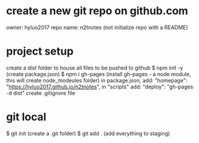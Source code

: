 # create a new git repo on github.com
owner: hyluo2017
repo name: n2tnotes
(not initialize repo with a README)

# project setup
create a dist folder to house all files to be pushed to github
$ npm init -y (create package.json)
$ npm i gh-pages (install gh-pages - a node module, this will create node_modeules folder)
in package.json, add:
    "homepage": "https://hyluo2017.github.io/n2tnotes",
    in "scripts" add: "deploy": "gh-pages -d dist"
create .gitignore file

# git local
$ git init (create a .git folder)
$ git add . (add everything to staging)

